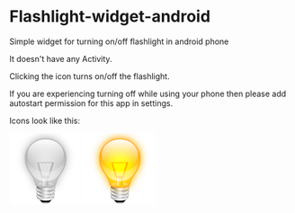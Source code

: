 # Flashlight-widget-android
Simple widget for turning on/off flashlight in android phone

It doesn't have any Activity.

Clicking the icon turns on/off the flashlight.

If you are experiencing turning off while using your phone then please add autostart permission for this app in settings.

Icons look like this:

![alt tag](/app/src/main/res/drawable/bulb_off.png)
![alt tag](/app/src/main/res/drawable/bulb_on.png)
